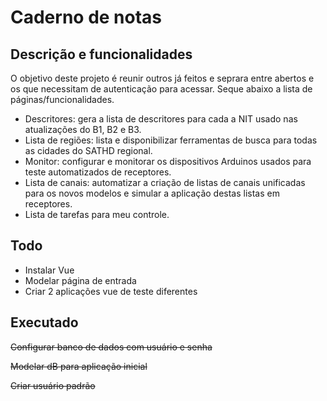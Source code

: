 <p align="center">
<h1>Caderno de notas</h1>
</p>

## Descrição e funcionalidades

O objetivo deste projeto é reunir outros já feitos e seprara entre abertos e os que necessitam de autenticação para acessar. Seque abaixo a lista de páginas/funcionalidades.
- Descritores: gera a lista de descritores para cada a NIT usado nas atualizações do B1, B2 e B3.
- Lista de regiões: lista e disponibilizar ferramentas de busca para todas as cidades do SATHD regional.
- Monitor: configurar e monitorar os dispositivos Arduinos usados para teste automatizados de receptores.
- Lista de canais: automatizar a criação de listas de canais unificadas para os novos modelos e simular a aplicação destas listas em receptores.
- Lista de tarefas para meu controle.


## Todo

- Instalar Vue
- Modelar página de entrada
- Criar 2 aplicações vue de teste diferentes

## Executado
<s>
<p>Configurar banco de dados com usuário e senha</p>
<p>Modelar dB para aplicação inicial</p>
<p>Criar usuário padrão</p>
</s>

